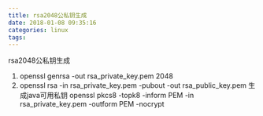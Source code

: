 ```yaml
---
title: rsa2048公私钥生成
date: 2018-01-08 09:35:16
categories: linux
tags:
---
```

rsa2048公私钥生成
1. openssl genrsa -out rsa_private_key.pem 2048
2. openssl rsa -in rsa_private_key.pem -pubout -out rsa_public_key.pem
生成java可用私钥
openssl pkcs8 -topk8 -inform PEM -in rsa_private_key.pem -outform PEM -nocrypt